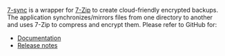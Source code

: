 [7-sync](https://github.com/david-04/7-sync) is a wrapper for [7-Zip](https://www.7-zip.org/) to create cloud-friendly encrypted backups. The application synchronizes/mirrors files from one directory to another and uses 7-Zip to compress and encrypt them. Please refer to GitHub for:

- [Documentation](https://github.com/david-04/7-sync/blob/main/README.md)
- [Release notes](https://github.com/david-04/7-sync/blob/main/CHANGELOG.md)
